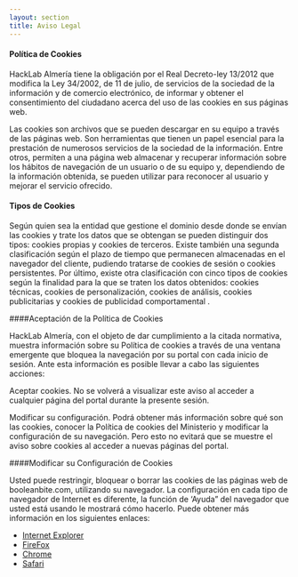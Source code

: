 ```yaml
---
layout: section
title: Aviso Legal
---
```


#### Política de Cookies

HackLab Almería tiene la obligación por el Real Decreto-ley 13/2012 que modifica la Ley 34/2002, de 11 de julio, de servicios de la sociedad de la información y de comercio electrónico, de informar y obtener el consentimiento del ciudadano acerca del uso de las cookies en sus páginas web.

Las cookies son archivos que se pueden descargar en su equipo a través de las páginas web. Son herramientas que tienen un papel esencial para la prestación de numerosos servicios de la sociedad de la información. Entre otros, permiten a una página web almacenar y recuperar información sobre los hábitos de navegación de un usuario o de su equipo y, dependiendo de la información obtenida, se pueden utilizar para reconocer al usuario y mejorar el servicio ofrecido.

#### Tipos de Cookies

Según quien sea la entidad que gestione el dominio desde donde se envían las cookies y trate los datos que se obtengan se pueden distinguir dos tipos: cookies propias y cookies de terceros.
Existe también una segunda clasificación según el plazo de tiempo que permanecen almacenadas en el navegador del cliente, pudiendo tratarse de cookies de sesión o cookies persistentes.
Por último, existe otra clasificación con cinco tipos de cookies según la finalidad para la que se traten los datos obtenidos: cookies técnicas, cookies de personalización, cookies de análisis, cookies publicitarias y cookies de publicidad comportamental .

####Aceptación de la Política de Cookies

HackLab Almería, con el objeto de dar cumplimiento a la citada normativa, muestra información sobre su Política de cookies a través de una ventana emergente que bloquea la navegación por su portal con cada inicio de sesión. Ante esta información es posible llevar a cabo las siguientes acciones:

Aceptar cookies. No se volverá a visualizar este aviso al acceder a cualquier página del portal durante la presente sesión.

Modificar su configuración. Podrá obtener más información sobre qué son las cookies, conocer la Política de cookies del Ministerio y modificar la configuración de su navegación. Pero esto no evitará que se muestre el aviso sobre cookies al acceder a nuevas páginas del portal.

####Modificar su Configuración de Cookies

Usted puede restringir, bloquear o borrar las cookies de las páginas web de booleanbite.com, utilizando su navegador. La configuración en cada tipo de navegador de Internet es diferente, la función de ‘Ayuda” del navegador que usted está usando le mostrará cómo hacerlo. Puede obtener más información en los siguientes enlaces:

- [Internet Explorer][1]
- [FireFox][2]
- [Chrome][3]
- [Safari][4]

[1]: http://windows.microsoft.com/es-xl/internet-explorer/delete-manage-cookies#ie=ie-10
[2]: https://support.mozilla.org/es/kb/Borrar%20cookies
[3]: https://support.google.com/chrome/answer/95647?hl=es
[4]: http://www.apple.com/es/privacy/use-of-cookies/